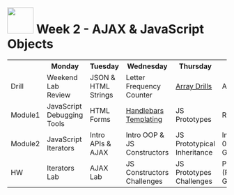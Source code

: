 # <img src="https://cloud.githubusercontent.com/assets/7833470/10423298/ea833a68-7079-11e5-84f8-0a925ab96893.png" width="60"> Week 2 - AJAX & JavaScript Objects

<table>
  <tr>
    <th></th>
    <th>Monday</th>
    <th>Tuesday</th>
    <th>Wednesday</th>
    <th>Thursday</th>
    <th>Friday</th>
  </tr>
  <tr>
    <td>Drill</td>
    <td>Weekend Lab Review</td>
    <td>JSON & HTML Strings</td>
    <td>Letter Frequency Counter</td>
    <td><a href="day-04/drill">Array Drills</a></td>
    <td>Assessment</td>
  </tr>
  <tr>
    <td>Module1</td>
    <td>JavaScript Debugging Tools</td>
    <td>HTML Forms</td>
    <td><a href="day-03/module-01">Handlebars Templating</a></td>
    <td>JS Prototypes</td>
    <td>Review</td>
  </tr>
  <tr>
    <td>Module2</td>
    <td>JavaScript Iterators</td>
    <td>Intro APIs & AJAX</td>
    <td>Intro OOP & JS Constructors</td>
    <td>JS Prototypical Inheritance</td>
    <td>Intro Project 0 (Racing Game)</td>
  </tr>
  <tr>
    <td>HW</td>
    <td>Iterators Lab</td>
    <td>AJAX Lab</td>
    <td>JS Constructors Challenges</td>
    <td>JS Prototypes Challenges</td>
    <td>Project 0 (Racing Game)</td>
  </tr>
</table>
